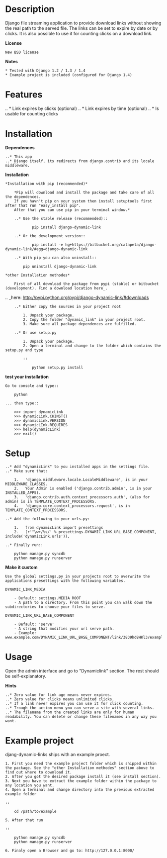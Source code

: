 # Description

Django file streaming application to provide download links without showing the real path to the served file. The links can be set to expire by date or by clicks. It is also possible to use it for counting clicks on a download link.

**License**

    New BSD license

**Notes**

    * Tested with Django 1.2 / 1.3 / 1.4
    * Example project is included (configured for Django 1.4)


# Features


   .. * Link expires by clicks (optional)
   .. * Link expires by time (optional)
   .. * Is usable for counting clicks


# Installation


**Dependences**

    ..* This app
    ..* Django itself, its redirects from django.contrib and its locale middleware.

**Installation**

    *Installation with pip (recommended)*

        *Pip will download and install the package and take care of all the dependences.
        If you havn't pip on your system then install setuptools first after that run "easy_install pip".
        After that you can use pip in your terminal window.*

        ..* Use the stable release (recommended)::

                pip install django-dynamic-link

        ..* Or the development version::

                pip install -e hg+https://bitbucket.org/catapela/django-dynamic-link/#egg=django-dynamic-link

        ..* With pip you can also uninstall::

            pip uninstall django-dynamic-link

    *other Installation methodes*

        First of all download the package from pypi (stable) or bitbucket (development). Find a download location here_.

.. _here: http://pypi.python.org/pypi/django-dynamic-link/#downloads

        ..* Either copy the sources in your project root

            1. Unpack your package.
            2. Copy the folder "dynamic_link" in your project root.
            3. Make sure all package dependences are fulfilled.

        ..* Or use setup.py

            1. Unpack your package.
            2. Open a terminal and change to the folder which contains the setup.py and type

            ::

                python setup.py install

**test your installation**

    Go to console and type::

        python

    ... then type::
    
        >>> import dynamicLink
        >>> dynamicLink.CKINST()
        >>> dynamicLink.VERSION
        >>> dynamicLInk.REQUIRES
        >>> help(dynamicLink)
        >>> exit()
    

# Setup

    
    ..* Add "dynamicLink" to you installed apps in the settings file.
    ..* Make sure that:

        1.   'django.middleware.locale.LocaleMiddleware', is in your MIDDLEWARE_CLASSES.
        2.   Your Admin is enabled ('django.contrib.admin', is in your INSTALLED_APPS).
        3.   'django.contrib.auth.context_processors.auth', (also for admin) is in TEMPLATE_CONTEXT_PROCESSORS.
        4.   'django.core.context_processors.request', is in TEMPLATE_CONTEXT_PROCESSORS.

    ..* Add the following to your urls.py:

        1.   from dynamicLink import presettings
        2.   (r'^\w+/%s/' % presettings.DYNAMIC_LINK_URL_BASE_COMPONENT, include('dynamicLink.urls')),
        
    ..* Finally run::
    
        python manage.py syncdb
        python manage.py runserver

**Make it custom**

    Use the global settings.py in your projects root to overwrite the applications presettings with the following variables.

    DYNAMIC_LINK_MEDIA

        - Default: settings.MEDIA_ROOT
        - A path to a directory. From this point you can walk down the subdirectories to choose your files to serve.

    DYNAMIC_LINK_URL_BASE_COMPONENT
    
        - Default: 'serve'
        - A string that modifies your url serve path.
        - Example: www.example.com/DYNAMIC_LINK_URL_BASE_COMPONENT/link/3839hd8HKl3/example.zip.


# Usage


Open the admin interface and go to "Dynamiclink" section. The rest should be self-explanatory.

**Hints**

    ..* Zero value for link age means never expires.
    ..* Zero value for clicks means unlimited clicks.
    ..* If a link never expires you can use it for click counting.
    ..* Trough the action menu you can serve a site with several links. 
    ..* The filename from the created links are only for human readability. You can delete or change these filenames in any way you want.


# Example project


djang-dynamic-links ships with an example proect.

    1. First you need the example project folder which is shipped within the package. See the "other Installation methodes" section above to find out where to download it.
    2. After you got the desired package install it (see install section).
    3. Next you have to extract the example folder within the package to any location you want.
    4. Open a terminal and change directory into the previous extracted example folder

    ::

        cd /path/to/example

    5. After that run

    ::

        python manage.py syncdb
        python manage.py runserver
        
    6. Finaly open a Browser and go to: http://127.0.0.1:8000/
